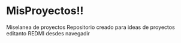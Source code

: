 # MisProyectos!!

Miselanea de proyectos
Repositorio creado para ideas de proyectos
editanto REDMI desdes navegadir
